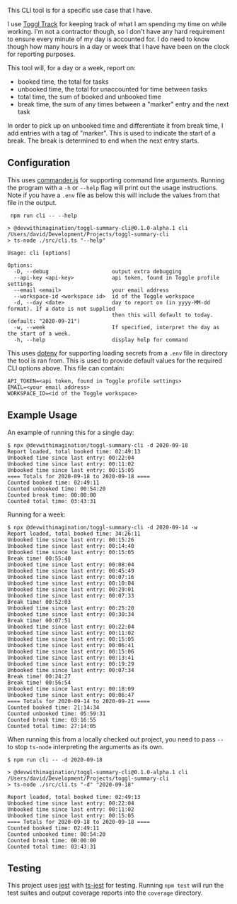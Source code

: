 This CLI tool is for a specific use case that I have. 

I use [Toggl Track][toggl_track] for keeping track of what I am spending my time on while working. I'm not a contractor though, so I don't have any hard requirement to ensure every minute of my day is accounted for. I do need to know though how many hours in a day or week that I have have been on the clock for reporting purposes.

This tool will, for a day or a week, report on:
- booked time, the total for tasks
- unbooked time, the total for unaccounted for time between tasks
- total time, the sum of booked and unbooked time
- break time, the sum of any times between a "marker" entry and the next task

In order to pick up on unbooked time and differentiate it from break time, I add entries with a tag of "marker". This is used to indicate the start of a break. The break is determined to end when the next entry starts. 

## Configuration

This uses [commander.js][commander.js] for supporting command line arguments. Running the program with a `-h` or `--help` flag will print out the usage instructions. Note if you have a `.env` file as below this will include the values from that file in the output. 

```
 npm run cli -- --help

> @devwithimagination/toggl-summary-cli@0.1.0-alpha.1 cli /Users/david/Development/Projects/toggl-summary-cli
> ts-node ./src/cli.ts "--help"

Usage: cli [options]

Options:
  -D, --debug                    output extra debugging
  --api-key <api-key>            api token, found in Toggle profile settings
  --email <email>                your email address
  --workspace-id <workspace id>  id of the Toggle workspace
  -d, --day <date>               day to report on (in yyyy-MM-dd format). If a date is not supplied 
                                 then this will default to today. (default: "2020-09-21")
  -w, --week                     If specified, interpret the day as the start of a week.
  -h, --help                     display help for command
```

This uses [dotenv][dotenv] for supporting loading secrets from a `.env` file in directory the tool is ran from. This is used to provide default values for the required CLI options above. This file can contain:

```
API_TOKEN=<api token, found in Toggle profile settings>
EMAIL=<your email address>
WORKSPACE_ID=<id of the Toggle workspace>

```

## Example Usage 

An example of running this for a single day:
```
$ npx @devwithimagination/toggl-summary-cli -d 2020-09-18
Report loaded, total booked time: 02:49:13
Unbooked time since last entry: 00:22:04
Unbooked time since last entry: 00:11:02
Unbooked time since last entry: 00:15:05
==== Totals for 2020-09-18 to 2020-09-18 ====
Counted booked time: 02:49:11
Counted unbooked time: 00:54:20
Counted break time: 00:00:00
Counted total time: 03:43:31
```

Running for a week:
```
$ npx @devwithimagination/toggl-summary-cli -d 2020-09-14 -w
Report loaded, total booked time: 34:26:11
Unbooked time since last entry: 00:15:26
Unbooked time since last entry: 00:14:40
Unbooked time since last entry: 00:15:05
Break time! 00:55:40
Unbooked time since last entry: 00:08:04
Unbooked time since last entry: 00:45:49
Unbooked time since last entry: 00:07:16
Unbooked time since last entry: 00:10:04
Unbooked time since last entry: 00:29:01
Unbooked time since last entry: 00:07:33
Break time! 00:52:03
Unbooked time since last entry: 00:25:20
Unbooked time since last entry: 00:30:34
Break time! 00:07:51
Unbooked time since last entry: 00:22:04
Unbooked time since last entry: 00:11:02
Unbooked time since last entry: 00:15:05
Unbooked time since last entry: 00:06:41
Unbooked time since last entry: 00:15:06
Unbooked time since last entry: 00:13:41
Unbooked time since last entry: 00:19:29
Unbooked time since last entry: 00:07:34
Break time! 00:24:27
Break time! 00:56:54
Unbooked time since last entry: 00:18:09
Unbooked time since last entry: 00:06:47
==== Totals for 2020-09-14 to 2020-09-21 ====
Counted booked time: 21:14:34
Counted unbooked time: 05:59:31
Counted break time: 03:16:55
Counted total time: 27:14:05
```

When running this from a locally checked out project, you need to pass `--` to stop `ts-node` interpreting the arguments as its own. 

```
$ npm run cli -- -d 2020-09-18

> @devwithimagination/toggl-summary-cli@0.1.0-alpha.1 cli /Users/david/Development/Projects/toggl-summary-cli
> ts-node ./src/cli.ts "-d" "2020-09-18"

Report loaded, total booked time: 02:49:13
Unbooked time since last entry: 00:22:04
Unbooked time since last entry: 00:11:02
Unbooked time since last entry: 00:15:05
==== Totals for 2020-09-18 to 2020-09-18 ====
Counted booked time: 02:49:11
Counted unbooked time: 00:54:20
Counted break time: 00:00:00
Counted total time: 03:43:31
```

## Testing

This project uses [jest][jest] with [ts-jest][ts-jest] for testing. Running `npm test` will run the test suites and output coverage reports into the `coverage` directory. 

[commander.js]: https://github.com/tj/commander.js/ "tj/commander.js: node.js command-line interfaces made easy"
[toggl_track]: https://toggl.com/track/ "Toggl Track: Effortless Time-Tracking for Any Workflow"
[dotenv]: https://www.npmjs.com/package/dotenv "dotenv  -  npm"
[jest]: https://jestjs.io "Jest - Delightful JavaScript Testing"
[ts-jest]: https://github.com/kulshekhar/ts-jest "kulshekhar/ts-jest: TypeScript preprocessor with sourcemap support for Jest"